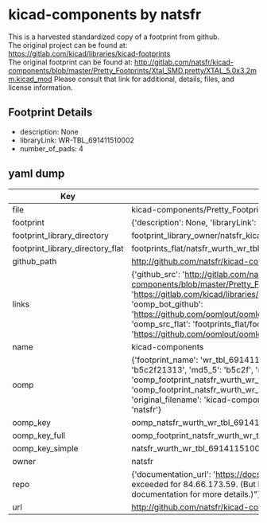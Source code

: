 # kicad-components by natsfr  
This is a harvested standardized copy of a footprint from github.  
The original project can be found at:  
https://gitlab.com/kicad/libraries/kicad-footprints  
The original footprint can be found at:
http://gitlab.com/natsfr/kicad-components/blob/master/Pretty_Footprints/Xtal_SMD.pretty/XTAL_5.0x3.2mm.kicad_mod
Please consult that link for additional, details, files, and license information.  
## Footprint Details
* description: None  
* libraryLink: WR-TBL_691411510002  
* number_of_pads: 4  
## yaml dump  
| Key | Value |  
| --- | --- |  
| file | kicad-components/Pretty_Footprints/Wurth.pretty/WR-TBL_691411510002.kicad_mod |  
| footprint | {'description': None, 'libraryLink': 'WR-TBL_691411510002', 'number_of_pads': 4} |  
| footprint_library_directory | footprint_library_owner/natsfr_kicad-components |  
| footprint_library_directory_flat | footprints_flat/natsfr_wurth_wr_tbl_691411510002/working |  
| github_path | http://github.com/natsfr/kicad-components/blob/master/Pretty_Footprints/Wurth.pretty/WR-TBL_691411510002.kicad_mod |  
| links | {'github_src': 'http://gitlab.com/natsfr/kicad-components/blob/master/Pretty_Footprints/Xtal_SMD.pretty/XTAL_5.0x3.2mm.kicad_mod', 'github_src_repo': 'https://gitlab.com/kicad/libraries/kicad-footprints', 'oomp_bot': 'footprints/natsfr_wurth_wr_tbl_691411510002/working', 'oomp_bot_github': 'https://github.com/oomlout/oomlout_oomp_footprint_bot/tree/main/footprints/natsfr_wurth_wr_tbl_691411510002/working', 'oomp_src_flat': 'footprints_flat/footprints_flat/natsfr_wurth_wr_tbl_691411510002/working', 'oomp_src_flat_github': 'https://github.com/oomlout/oomlout_oomp_footprint_src/tree/main/footprints_flat/natsfr_wurth_wr_tbl_691411510002/working'} |  
| name | kicad-components |  
| oomp | {'footprint_name': 'wr_tbl_691411510002', 'library_name': 'wurth', 'md5': 'b5c2f21313b045290eda9547273ec031', 'md5_10': 'b5c2f21313', 'md5_5': 'b5c2f', 'md5_6': 'b5c2f2', 'oomp_key': 'oomp_natsfr_wurth_wr_tbl_691411510002', 'oomp_key_extra': 'oomp_footprint_natsfr_wurth_wr_tbl_691411510002', 'oomp_key_full': 'oomp_footprint_natsfr_wurth_wr_tbl_691411510002_b5c2f2', 'oomp_key_simple': 'natsfr_wurth_wr_tbl_691411510002', 'original_filename': 'kicad-components/Pretty_Footprints/Wurth.pretty/WR-TBL_691411510002.kicad_mod', 'owner_name': 'natsfr'} |  
| oomp_key | oomp_natsfr_wurth_wr_tbl_691411510002 |  
| oomp_key_full | oomp_footprint_natsfr_wurth_wr_tbl_691411510002 |  
| oomp_key_simple | natsfr_wurth_wr_tbl_691411510002 |  
| owner | natsfr |  
| repo | {'documentation_url': 'https://docs.github.com/rest/overview/resources-in-the-rest-api#rate-limiting', 'message': "API rate limit exceeded for 84.66.173.59. (But here's the good news: Authenticated requests get a higher rate limit. Check out the documentation for more details.)"} |  
| url | http://github.com/natsfr/kicad-components |  

